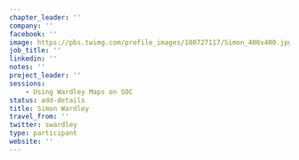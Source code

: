 ```yaml
---
chapter_leader: ''
company: ''
facebook: ''
image: https://pbs.twimg.com/profile_images/180727117/Simon_400x400.jpg
job_title: ''
linkedin: ''
notes: ''
project_leader: ''
sessions:
    - Using Wardley Maps on SOC
status: add-details
title: Simon Wardley
travel_from: ''
twitter: swardley
type: participant
website: ''
---
```


<!-- put more details about participant here -->